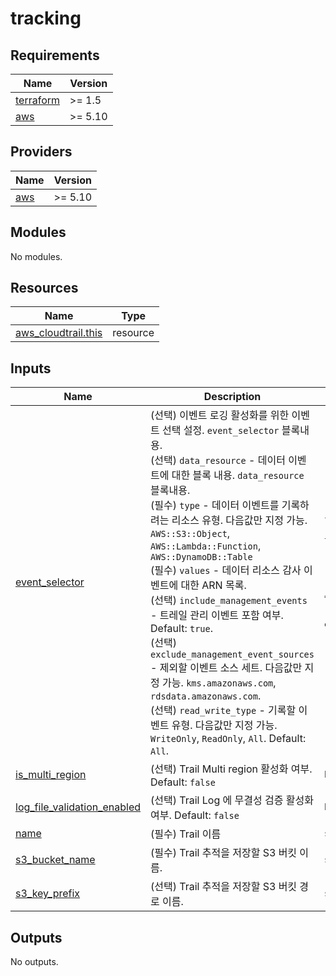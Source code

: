 # tracking

<!-- BEGINNING OF PRE-COMMIT-TERRAFORM DOCS HOOK -->
## Requirements

| Name | Version |
|------|---------|
| <a name="requirement_terraform"></a> [terraform](#requirement\_terraform) | >= 1.5 |
| <a name="requirement_aws"></a> [aws](#requirement\_aws) | >= 5.10 |

## Providers

| Name | Version |
|------|---------|
| <a name="provider_aws"></a> [aws](#provider\_aws) | >= 5.10 |

## Modules

No modules.

## Resources

| Name | Type |
|------|------|
| [aws_cloudtrail.this](https://registry.terraform.io/providers/hashicorp/aws/latest/docs/resources/cloudtrail) | resource |

## Inputs

| Name | Description | Type | Default | Required |
|------|-------------|------|---------|:--------:|
| <a name="input_event_selector"></a> [event\_selector](#input\_event\_selector) | (선택) 이벤트 로깅 활성화를 위한 이벤트 선택 설정. `event_selector` 블록내용.<br>    (선택) `data_resource` - 데이터 이벤트에 대한 블록 내용. `data_resource` 블록내용.<br>      (필수) `type` - 데이터 이벤트를 기록하려는 리소스 유형. 다음값만 지정 가능. `AWS::S3::Object`, `AWS::Lambda::Function`, `AWS::DynamoDB::Table`<br>      (필수) `values` - 데이터 리소스 감사 이벤트에 대한 ARN 목록.<br>    (선택) `include_management_events` - 트레일 관리 이벤트 포함 여부. Default: `true`.<br>    (선택) `exclude_management_event_sources` - 제외할 이벤트 소스 세트. 다음값만 지정 가능. `kms.amazonaws.com`, `rdsdata.amazonaws.com`.<br>    (선택) `read_write_type` - 기록할 이벤트 유형. 다음값만 지정 가능. `WriteOnly`, `ReadOnly`, `All`. Default: `All`. | <pre>list(object({<br>    include_management_events        = optional(bool, true)<br>    exclude_management_event_sources = optional(set(string), [])<br>    read_write_type                  = optional(string, "all")<br><br>    data_resource = optional(list(object({<br>      type   = optional(string, null)<br>      values = optional(set(string), [])<br>    })), [])<br>  }))</pre> | `[]` | no |
| <a name="input_is_multi_region"></a> [is\_multi\_region](#input\_is\_multi\_region) | (선택) Trail Multi region 활성화 여부. Default: `false` | `bool` | `false` | no |
| <a name="input_log_file_validation_enabled"></a> [log\_file\_validation\_enabled](#input\_log\_file\_validation\_enabled) | (선택) Trail Log 에 무결성 검증 활성화 여부. Default: `false` | `bool` | `false` | no |
| <a name="input_name"></a> [name](#input\_name) | (필수) Trail 이름 | `string` | n/a | yes |
| <a name="input_s3_bucket_name"></a> [s3\_bucket\_name](#input\_s3\_bucket\_name) | (필수) Trail 추적을 저장할 S3 버킷 이름. | `string` | n/a | yes |
| <a name="input_s3_key_prefix"></a> [s3\_key\_prefix](#input\_s3\_key\_prefix) | (선택) Trail 추적을 저장할 S3 버킷 경로 이름. | `string` | `""` | no |

## Outputs

No outputs.
<!-- END OF PRE-COMMIT-TERRAFORM DOCS HOOK -->
